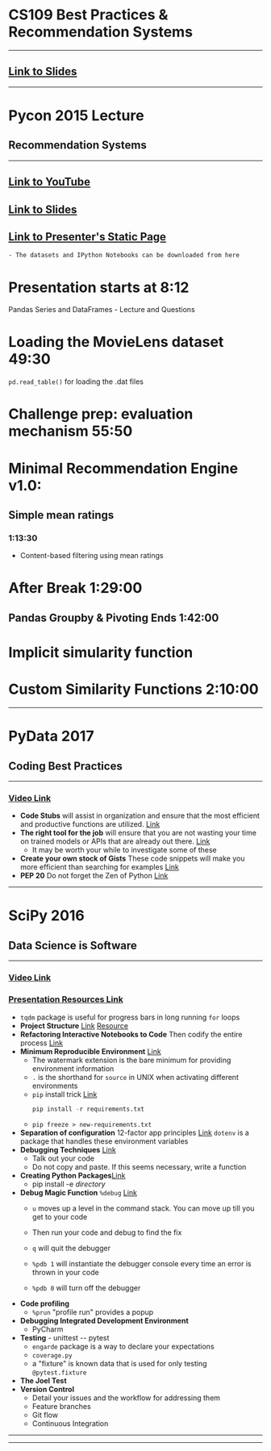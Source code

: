 # CS109 Best Practices & Recommendation Systems
****
## [Link to Slides](https://github.com/cs109/2015/blob/master/Lectures/13-BestPractices_Recommendations.pdf)


****
# Pycon 2015 Lecture
## Recommendation Systems
****
## [Link to YouTube](https://youtu.be/F6gWjOc1FUs)
## [Link to Slides](https://github.com/PyCon/2015-slides)
## [Link to Presenter's Static Page](http://unatainc.github.io/pycon2015/)
    - The datasets and IPython Notebooks can be downloaded from here
# Presentation starts at 8:12

Pandas Series and DataFrames - Lecture and Questions

# Loading the MovieLens dataset 49:30

`pd.read_table()` for loading the .dat files

# Challenge prep: evaluation mechanism 55:50

# Minimal Recommendation Engine v1.0:
## Simple mean ratings
### 1:13:30

- Content-based filtering using mean ratings

# After Break 1:29:00

## Pandas Groupby & Pivoting Ends 1:42:00

# Implicit simularity function

# Custom Similarity Functions 2:10:00

****
# PyData 2017
## Coding Best Practices
****
### [Video Link](https://youtu.be/nFVjLSvK5po)

- **Code Stubs** will assist in organization and ensure that the most efficient and productive functions are utilized. [Link](https://youtu.be/nFVjLSvK5po?t=864)
- **The right tool for the job** will ensure that you are not wasting your time on trained models or APIs that are already out there. [Link](https://youtu.be/nFVjLSvK5po?t=1109)
    - It may be worth your while to investigate some of these
- **Create your own stock of Gists** These code snippets will make you more efficient than searching for examples [Link](https://youtu.be/nFVjLSvK5po?t=1561)
- **PEP 20** Do not forget the Zen of Python [Link](https://www.python.org/dev/peps/pep-0020/)

****
# SciPy 2016
## Data Science is Software
****
### [Video Link](https://youtu.be/EKUy0TSLg04)
### [Presentation Resources Link](https://github.com/drivendata/data-science-is-software)

- `tqdm` package is useful for progress bars in long running `for` loops
- **Project Structure** [Link](https://youtu.be/EKUy0TSLg04?t=953) [Resource](https://drivendata.github.io/cookiecutter-data-science)
- **Refactoring Interactive Notebooks to Code** Then codify the entire process [Link](https://youtu.be/EKUy0TSLg04?t=1653)
- **Minimum Reproducible Environment** [Link](https://youtu.be/EKUy0TSLg04?t=2171)
    - The watermark extension is the bare minimum for providing environment information
    - `.` is the shorthand for `source` in UNIX when activating different environments
    - `pip` install trick [Link](https://youtu.be/EKUy0TSLg04?t=2740) 
        ```python
        pip install -r requirements.txt
        ```
    - `pip freeze > new-requirements.txt`
- **Separation of configuration** 12-factor app principles [Link](https://youtu.be/EKUy0TSLg04?t=2978)
    `dotenv` is a package that handles these environment variables
- **Debugging Techniques** [Link](https://youtu.be/EKUy0TSLg04?t=3590)
    - Talk out your code
    - Do not copy and paste. If this seems necessary, write a function
- **Creating Python Packages**[Link](https://youtu.be/EKUy0TSLg04?t=4527)
    - pip install -e *directory*
- **Debug Magic Function** `%debug` [Link](https://youtu.be/EKUy0TSLg04?t=4875)
    - `u` moves up a level in the command stack. You can move up till you get to your code
    - Then run your code and debug to find the fix
    - `q` will quit the debugger
    
    - `%pdb 1` will instantiate the debugger console every time an error is thrown in your code
    - `%pdb 0` will turn off the debugger
- **Code profiling**
    - `%prun` "profile run" provides a popup
- **Debugging Integrated Development Environment**
    - PyCharm
- **Testing** - unittest -- pytest
    - `engarde` package is a way to declare your expectations
    - `coverage.py` 
    - a "fixture" is known data that is used for only testing `@pytest.fixture`
- **The Joel Test**
- **Version Control**
    - Detail your issues and the workflow for addressing them
    - Feature branches
    - Git flow
    - Continuous Integration
    
****

****
